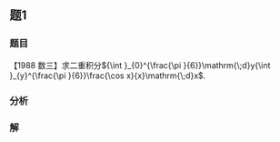 ## 题1
### 题目
【1988 数三】求二重积分${\int }_{0}^{\frac{\pi }{6}}\mathrm{\;d}y{\int }_{y}^{\frac{\pi }{6}}\frac{\cos x}{x}\mathrm{\;d}x$.
### 分析

### 解